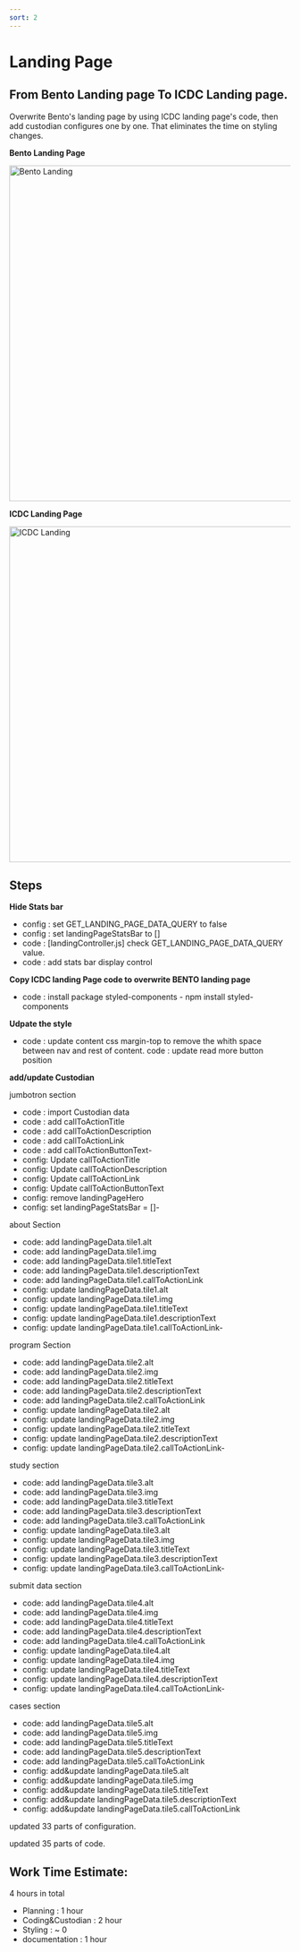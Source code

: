 ```yaml
---
sort: 2
---
```


# Landing Page
## From Bento Landing page To ICDC Landing page.


Overwrite Bento's landing page by using ICDC landing page's code, then add custodian configures one by one. That eliminates the time on styling changes. 


**Bento Landing Page**

<img src="../assets/bento_landing.png" alt="Bento Landing" width="600"/>

**ICDC  Landing Page** 

<img src="../assets/icdc_landing.png" alt="ICDC Landing" width="600"/>


## Steps


**Hide Stats bar**

- config : set GET_LANDING_PAGE_DATA_QUERY to false
- config : set landingPageStatsBar to []
- code : [landingController.js] check GET_LANDING_PAGE_DATA_QUERY value. 
- code : add stats bar display control

**Copy ICDC landing Page code to overwrite BENTO landing page**

- code : install package styled-components - npm install styled-components


**Udpate the style**

- code : update content css margin-top to remove the whith space between nav and rest of content. 
code : update read more button position 


**add/update Custodian**

jumbotron section
- code : import Custodian data
- code : add callToActionTitle
- code : add callToActionDescription
- code : add callToActionLink
- code : add callToActionButtonText-
- config: Update callToActionTitle
- config: Update callToActionDescription
- config: Update callToActionLink
- config: Update callToActionButtonText
- config: remove landingPageHero
- config: set landingPageStatsBar = []-

about Section
- code: add landingPageData.tile1.alt
- code: add landingPageData.tile1.img
- code: add landingPageData.tile1.titleText
- code: add landingPageData.tile1.descriptionText
- code: add landingPageData.tile1.callToActionLink
- config: update landingPageData.tile1.alt
- config: update landingPageData.tile1.img
- config: update landingPageData.tile1.titleText
- config: update landingPageData.tile1.descriptionText
- config: update landingPageData.tile1.callToActionLink-

program Section
- code: add landingPageData.tile2.alt
- code: add landingPageData.tile2.img
- code: add landingPageData.tile2.titleText
- code: add landingPageData.tile2.descriptionText
- code: add landingPageData.tile2.callToActionLink
- config: update landingPageData.tile2.alt
- config: update landingPageData.tile2.img
- config: update landingPageData.tile2.titleText
- config: update landingPageData.tile2.descriptionText
- config: update landingPageData.tile2.callToActionLink-


study section
- code: add landingPageData.tile3.alt
- code: add landingPageData.tile3.img
- code: add landingPageData.tile3.titleText
- code: add landingPageData.tile3.descriptionText
- code: add landingPageData.tile3.callToActionLink
- config: update landingPageData.tile3.alt
- config: update landingPageData.tile3.img
- config: update landingPageData.tile3.titleText
- config: update landingPageData.tile3.descriptionText
- config: update landingPageData.tile3.callToActionLink-

submit data section
- code: add landingPageData.tile4.alt
- code: add landingPageData.tile4.img
- code: add landingPageData.tile4.titleText
- code: add landingPageData.tile4.descriptionText
- code: add landingPageData.tile4.callToActionLink
- config: update landingPageData.tile4.alt
- config: update landingPageData.tile4.img
- config: update landingPageData.tile4.titleText
- config: update landingPageData.tile4.descriptionText
- config: update landingPageData.tile4.callToActionLink-

cases section

- code: add landingPageData.tile5.alt
- code: add landingPageData.tile5.img
- code: add landingPageData.tile5.titleText
- code: add landingPageData.tile5.descriptionText
- code: add landingPageData.tile5.callToActionLink
- config: add&update landingPageData.tile5.alt
- config: add&update landingPageData.tile5.img
- config: add&update landingPageData.tile5.titleText
- config: add&update landingPageData.tile5.descriptionText
- config: add&update landingPageData.tile5.callToActionLink

updated 33 parts of configuration.

updated 35 parts of code. 



## Work Time Estimate: 

4 hours in total

- Planning : 1 hour
- Coding&Custodian : 2 hour
- Styling : ~ 0
- documentation : 1 hour

